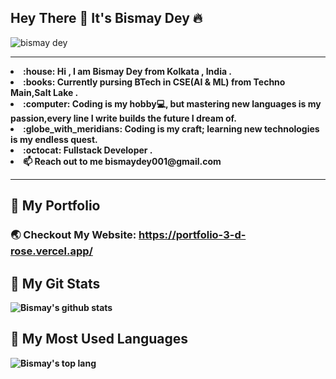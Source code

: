 <!-- @format -->

## Hey There :wave: It's Bismay Dey :fire:
<img src="https://komarev.com/ghpvc/?username=BismayDey&label=🕵️&color=blue" alt="bismay dey" />
<hr>
<b>
<li> :house: Hi , I am Bismay Dey from Kolkata , India . <br>
<li> :books: Currently pursing BTech in CSE(AI & ML) from Techno Main,Salt Lake . <br>
<li> :computer: Coding is my hobby💻, but mastering new languages is my passion,every line I write builds the future I dream of. <br>
<li> :globe_with_meridians: Coding is my craft; learning new technologies is my endless quest.<br>
<li> :octocat: Fullstack Developer .
<li> 📫 Reach out to me <a>bismaydey001@gmail.com</a></li>
<b>
<hr>

## :rocket: My Portfolio

### :earth_asia: Checkout My Website: https://portfolio-3-d-rose.vercel.app/

## :tada: My Git Stats

![Bismay's github stats](https://github-readme-stats.vercel.app/api?username=BismayDey&show_icons=true&theme=radical)

## :crystal_ball: My Most Used Languages

![Bismay's top lang](https://github-readme-stats.vercel.app/api/top-langs/?username=BismayDey&layout=compact)
